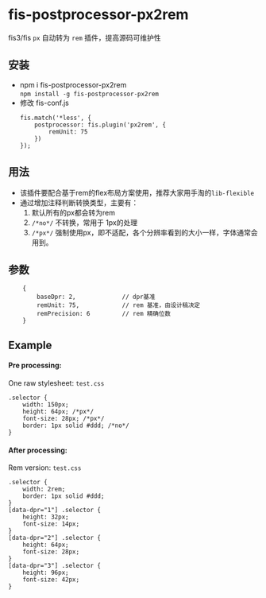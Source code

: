 # fis-postprocessor-px2rem

fis3/fis `px` 自动转为 `rem` 插件，提高源码可维护性

## 安装

* npm i fis-postprocessor-px2rem  
    `npm install -g fis-postprocessor-px2rem`
* 修改 fis-conf.js  
    ```
    fis.match('*less', {
        postprocessor: fis.plugin('px2rem', {
            remUnit: 75
        })
    });
    ```

## 用法

* 该插件要配合基于rem的flex布局方案使用，推荐大家用手淘的`lib-flexible`
* 通过增加注释判断转换类型，主要有：
    1. 默认所有的px都会转为rem
    2. `/*no*/` 不转换，常用于 1px的处理
    2. `/*px*/` 强制使用px，即不适配，各个分辨率看到的大小一样，字体通常会用到。


## 参数

```
    {
        baseDpr: 2,             // dpr基准
        remUnit: 75,            // rem 基准，由设计稿决定
        remPrecision: 6         // rem 精确位数
    }
```

## Example

#### Pre processing:

One raw stylesheet: `test.css`

```
.selector {
    width: 150px;
    height: 64px; /*px*/
    font-size: 28px; /*px*/
    border: 1px solid #ddd; /*no*/
}
```

#### After processing:

Rem version: `test.css`

```
.selector {
    width: 2rem;
    border: 1px solid #ddd;
}
[data-dpr="1"] .selector {
    height: 32px;
    font-size: 14px;
}
[data-dpr="2"] .selector {
    height: 64px;
    font-size: 28px;
}
[data-dpr="3"] .selector {
    height: 96px;
    font-size: 42px;
}
```

